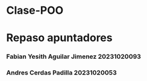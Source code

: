 # Clase-POO
# Repaso apuntadores
### Fabian Yesith Aguilar Jimenez 20231020093
### Andres Cerdas Padilla 20231020053
